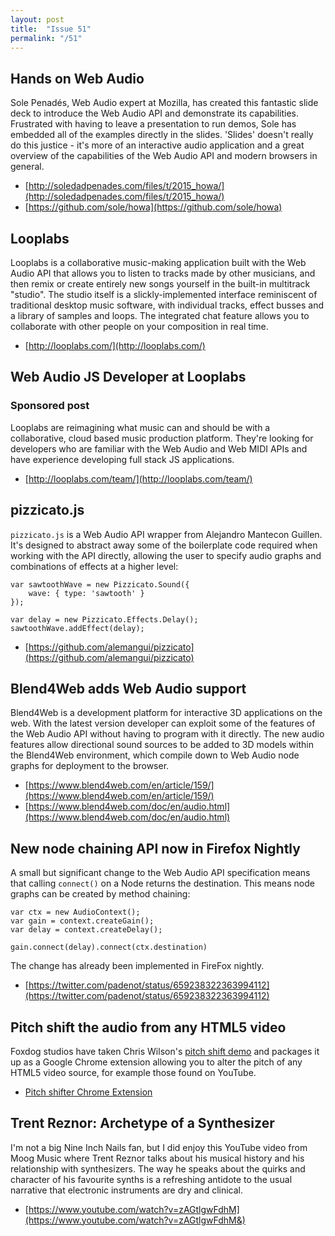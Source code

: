 ```yaml
---
layout: post
title:  "Issue 51"
permalink: "/51"
---
```


## Hands on Web Audio ##

Sole Penadés, Web Audio expert at Mozilla, has created this fantastic
slide deck to introduce the Web Audio API and demonstrate its
capabilities. Frustrated with having to leave a presentation to run
demos, Sole has embedded all of the examples directly in the
slides. 'Slides' doesn't really do this justice - it's more of an
interactive audio application and a great overview of the capabilities
of the Web Audio API and modern browsers in general.

- [http://soledadpenades.com/files/t/2015_howa/](http://soledadpenades.com/files/t/2015_howa/)
- [https://github.com/sole/howa](https://github.com/sole/howa)

## Looplabs ##

Looplabs is a collaborative music-making application built with the
Web Audio API that allows you to listen to tracks made by other
musicians, and then remix or create entirely new songs yourself in the
built-in multitrack "studio". The studio itself is a
slickly-implemented interface reminiscent of traditional desktop music
software, with individual tracks, effect busses and a library of
samples and loops. The integrated chat feature allows you to
collaborate with other people on your composition in real time.

- [http://looplabs.com/](http://looplabs.com/)

## Web Audio JS Developer at Looplabs ##
### Sponsored post ###

Looplabs are reimagining what music can and should be with a
collaborative, cloud based music production platform. They're looking
for developers who are familiar with the Web Audio and Web MIDI APIs
and have experience developing full stack JS applications.

- [http://looplabs.com/team/](http://looplabs.com/team/)

## pizzicato.js ##

`pizzicato.js` is a Web Audio API wrapper from Alejandro Mantecon
Guillen. It's designed to abstract away some of the boilerplate code
required when working with the API directly, allowing the user to
specify audio graphs and combinations of effects at a higher level:


    var sawtoothWave = new Pizzicato.Sound({
        wave: { type: 'sawtooth' }
    });

    var delay = new Pizzicato.Effects.Delay();
    sawtoothWave.addEffect(delay);


- [https://github.com/alemangui/pizzicato](https://github.com/alemangui/pizzicato)

## Blend4Web adds Web Audio support ##

Blend4Web is a development platform for interactive 3D applications on
the web. With the latest version developer can exploit some of the
features of the Web Audio API without having to program with it
directly. The new audio features allow directional sound sources to be
added to 3D models within the Blend4Web environment, which compile
down to Web Audio node graphs for deployment to the browser.

- [https://www.blend4web.com/en/article/159/](https://www.blend4web.com/en/article/159/)
- [https://www.blend4web.com/doc/en/audio.html](https://www.blend4web.com/doc/en/audio.html)

## New node chaining API now in Firefox Nightly ##

A small but significant change to the Web Audio API specification
means that calling `connect()` on a Node returns the destination. This
means node graphs can be created by method chaining:

    var ctx = new AudioContext();
    var gain = context.createGain();
    var delay = context.createDelay();

    gain.connect(delay).connect(ctx.destination)


The change has already been implemented in FireFox nightly.

- [https://twitter.com/padenot/status/659238322363994112](https://twitter.com/padenot/status/659238322363994112)

## Pitch shift the audio from any HTML5 video ##

Foxdog studios have taken Chris Wilson's
[pitch shift demo](https://github.com/cwilso/Audio-Input-Effects) and
packages it up as a Google Chrome extension allowing you to alter the
pitch of any HTML5 video source, for example those found on YouTube.

- [Pitch shifter Chrome Extension](https://chrome.google.com/webstore/detail/pitch-shifter-html5-video/mpmkclglcbkjchakihfpblainfncennj)

## Trent Reznor: Archetype of a Synthesizer ##

I'm not a big Nine Inch Nails fan, but I did enjoy this YouTube video
from Moog Music where Trent Reznor talks about his musical history and
his relationship with synthesizers. The way he speaks about the quirks
and character of his favourite synths is a refreshing antidote to the
usual narrative that electronic instruments are dry and clinical.

- [https://www.youtube.com/watch?v=zAGtlgwFdhM](https://www.youtube.com/watch?v=zAGtlgwFdhM&)
